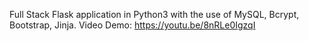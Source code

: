 Full Stack Flask application in Python3 with the use of MySQL, Bcrypt, Bootstrap, Jinja. 
Video Demo: https://youtu.be/8nRLe0IgzqI
